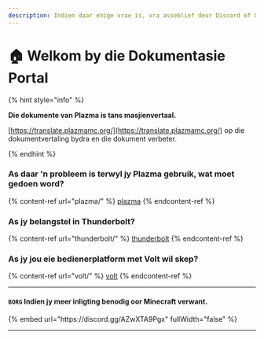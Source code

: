 ```yaml
---
description: Indien daar enige vrae is, vra asseblief deur Discord of GitHub Issues.
---
```


# 🏠 Welkom by die Dokumentasie Portal

{% hint style="info" %}

**Die dokumente van Plazma is tans masjienvertaal.**

[https://translate.plazmamc.org/](https://translate.plazmamc.org/) op die dokumentvertaling bydra en die dokument verbeter.

{% endhint %}

### As daar 'n probleem is terwyl jy Plazma gebruik, wat moet gedoen word?

{% content-ref url="plazma/" %}
[plazma](plazma/)
{% endcontent-ref %}

### As jy belangstel in Thunderbolt?

{% content-ref url="thunderbolt/" %}
[thunderbolt](thunderbolt/)
{% endcontent-ref %}

### As jy jou eie bedienerplatform met Volt wil skep?

{% content-ref url="volt/" %}
[volt](volt/)
{% endcontent-ref %}

***

#### `BORG` Indien jy meer inligting benodig oor Minecraft verwant. <a href="#etc-1" id="etc-1"></a>

{% embed url="https\://discord.gg/AZwXTA9Pgx" fullWidth="false" %}

***
